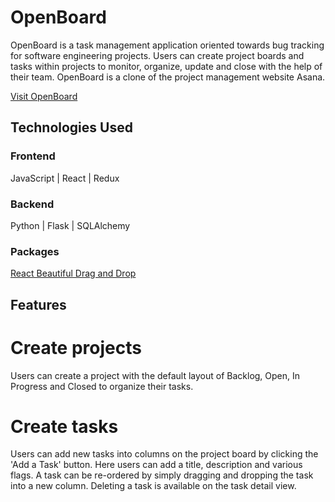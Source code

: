 # OpenBoard

OpenBoard is a task management application oriented towards bug tracking for software engineering projects. Users can create project boards and tasks within projects to monitor, organize, update and close with the help of their team. OpenBoard is a clone of the project management website Asana.

<a href="https://openboard-app.herokuapp.com/">Visit OpenBoard</a>

## Technologies Used

### Frontend
JavaScript | React | Redux
### Backend
Python | Flask | SQLAlchemy
### Packages
[React Beautiful Drag and Drop](https://github.com/atlassian/react-beautiful-dnd)

## Features
# Create projects
Users can create a project with the default layout of Backlog, Open, In Progress and Closed to organize their tasks.

# Create tasks
Users can add new tasks into columns on the project board by clicking the 'Add a Task' button. Here users can add a title, description and various flags. A task can be re-ordered by simply dragging and dropping the task into a new column. Deleting a task is available on the task detail view.
